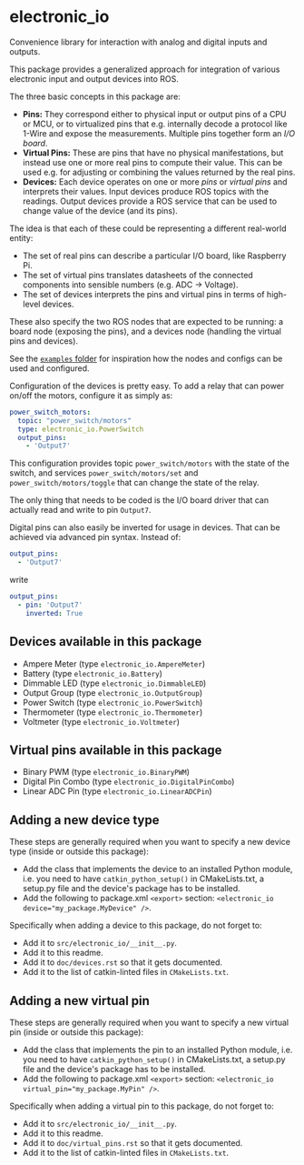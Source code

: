# electronic_io

Convenience library for interaction with analog and digital inputs and outputs.

This package provides a generalized approach for integration of various electronic input and output devices into ROS.

The three basic concepts in this package are:

- **Pins:** They correspond either to physical input or output pins of a CPU or MCU, or to virtualized pins that e.g.
  internally decode a protocol like 1-Wire and expose the measurements. Multiple pins together form an
  *I/O board*.
- **Virtual Pins:** These are pins that have no physical manifestations, but instead use one or more real pins to
  compute their value. This can be used e.g. for adjusting or combining the values returned by the
  real pins.
- **Devices:** Each device operates on one or more *pins* or *virtual pins* and interprets their values. Input devices
  produce ROS topics with the readings. Output devices provide a ROS service that can be used to change
  value of the device (and its pins).

The idea is that each of these could be representing a different real-world entity:

- The set of real pins can describe a particular I/O board, like Raspberry Pi.
- The set of virtual pins translates datasheets of the connected components into sensible numbers (e.g. ADC -> Voltage).
- The set of devices interprets the pins and virtual pins in terms of high-level devices.

These also specify the two ROS nodes that are expected to be running: a board node (exposing the pins), and a devices
node (handling the virtual pins and devices).

See the [`examples` folder](examples) for inspiration how the nodes and configs can be used and configured.

Configuration of the devices is pretty easy. To add a relay that can power on/off the motors, configure it as simply as:

```yaml
power_switch_motors:
  topic: "power_switch/motors"
  type: electronic_io.PowerSwitch
  output_pins:
    - 'Output7'
```

This configuration provides topic `power_switch/motors` with the state of the switch, and services
`power_switch/motors/set` and `power_switch/motors/toggle` that can change the state of the relay.

The only thing that needs to be coded is the I/O board driver that can actually read and write to pin `Output7`.

Digital pins can also easily be inverted for usage in devices. That can be achieved via advanced pin syntax. Instead of:

```yaml
output_pins:
  - 'Output7'
```

write

```yaml
output_pins:
  - pin: 'Output7'
    inverted: True
```

## Devices available in this package

- Ampere Meter (type `electronic_io.AmpereMeter`)
- Battery (type `electronic_io.Battery`)
- Dimmable LED (type `electronic_io.DimmableLED`)
- Output Group (type `electronic_io.OutputGroup`)
- Power Switch (type `electronic_io.PowerSwitch`)
- Thermometer (type `electronic_io.Thermometer`)
- Voltmeter (type `electronic_io.Voltmeter`)

## Virtual pins available in this package

- Binary PWM (type `electronic_io.BinaryPWM`)
- Digital Pin Combo (type `electronic_io.DigitalPinCombo`)
- Linear ADC Pin (type `electronic_io.LinearADCPin`)

## Adding a new device type

These steps are generally required when you want to specify a new device type (inside or outside this package):

- Add the class that implements the device to an installed Python module, i.e. you need to have `catkin_python_setup()`
  in CMakeLists.txt, a setup.py file and the device's package has to be installed.
- Add the following to package.xml `<export>` section: `<electronic_io device="my_package.MyDevice" />`.

Specifically when adding a device to this package, do not forget to:

- Add it to `src/electronic_io/__init__.py`.
- Add it to this readme.
- Add it to `doc/devices.rst` so that it gets documented.
- Add it to the list of catkin-linted files in `CMakeLists.txt`.

## Adding a new virtual pin

These steps are generally required when you want to specify a new virtual pin (inside or outside this package):

- Add the class that implements the pin to an installed Python module, i.e. you need to have `catkin_python_setup()`
  in CMakeLists.txt, a setup.py file and the device's package has to be installed.
- Add the following to package.xml `<export>` section: `<electronic_io virtual_pin="my_package.MyPin" />`.

Specifically when adding a virtual pin to this package, do not forget to:

- Add it to `src/electronic_io/__init__.py`.
- Add it to this readme.
- Add it to `doc/virtual_pins.rst` so that it gets documented.
- Add it to the list of catkin-linted files in `CMakeLists.txt`.